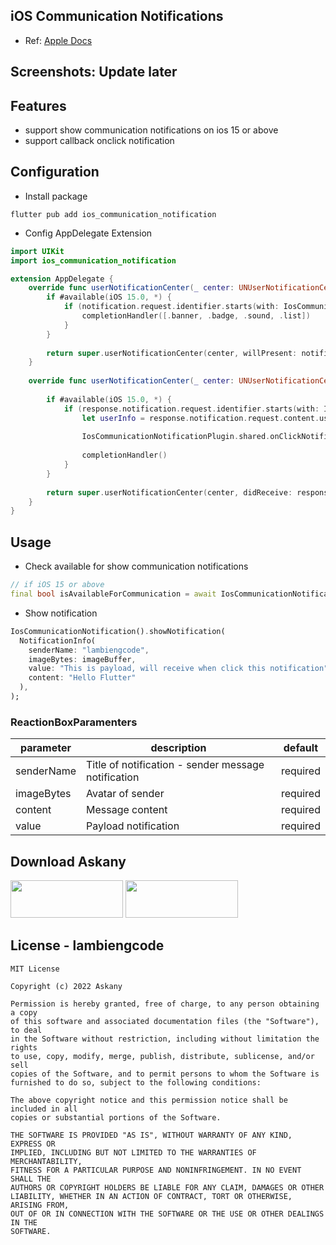 ## iOS Communication Notifications

- Ref: [Apple Docs](https://developer.apple.com/documentation/usernotifications/implementing_communication_notifications)


## Screenshots: Update later

## Features

* support show communication notifications on ios 15 or above
* support callback onclick notification

## Configuration

- Install package

```terminal
flutter pub add ios_communication_notification
```

- Config AppDelegate Extension

```swift
import UIKit
import ios_communication_notification

extension AppDelegate {
    override func userNotificationCenter(_ center: UNUserNotificationCenter, willPresent notification: UNNotification, withCompletionHandler completionHandler: @escaping (UNNotificationPresentationOptions) -> Void) {
        if #available(iOS 15.0, *) {
            if (notification.request.identifier.starts(with: IosCommunicationConstant.prefixIdentifier)) {
                completionHandler([.banner, .badge, .sound, .list])
            }
        }
        
        return super.userNotificationCenter(center, willPresent: notification, withCompletionHandler: completionHandler)
    }
    
    override func userNotificationCenter(_ center: UNUserNotificationCenter, didReceive response: UNNotificationResponse, withCompletionHandler completionHandler: @escaping () -> Void) {
        
        if #available(iOS 15.0, *) {
            if (response.notification.request.identifier.starts(with: IosCommunicationConstant.prefixIdentifier)) {
                let userInfo = response.notification.request.content.userInfo
                
                IosCommunicationNotificationPlugin.shared.onClickNotification(userInfo)
                
                completionHandler()
            }
        }
        
        return super.userNotificationCenter(center, didReceive: response, withCompletionHandler: completionHandler)
    }
}
```

## Usage

- Check available for show communication notifications

```dart
// if iOS 15 or above
final bool isAvailableForCommunication = await IosCommunicationNotification().isAvailable();
```

- Show notification

```dart
IosCommunicationNotification().showNotification(
  NotificationInfo(
    senderName: "lambiengcode",
    imageBytes: imageBuffer,
    value: "This is payload, will receive when click this notification",
    content: "Hello Flutter"
  ),
);
```

### ReactionBoxParamenters
| parameter                  | description                                                                           | default                                                                                                                                                                               |
| -------------------------- | ------------------------------------------------------------------------------------- | ------------------------------------------------------------------------------------------------------------------------------------------------------------------------------------- |
| senderName          | Title of notification - sender message notification                                           |required|
| imageBytes                  | Avatar of sender |required|
| content            | Message content                                                        | required |
| value               | Payload notification                            | required |      

## Download Askany

<p>
<a href="https://apps.apple.com/vn/app/askany/id1589217505"><img src="https://askany.com/images/app-store.png" height="60px" width="180px"/></a>
<a href="https://play.google.com/store/apps/details?id=com.askany"><img src="https://askany.com/images/ch-play.png" height="60px" width="180px"/></a>
</p>

## License - lambiengcode

```terminal
MIT License

Copyright (c) 2022 Askany

Permission is hereby granted, free of charge, to any person obtaining a copy
of this software and associated documentation files (the "Software"), to deal
in the Software without restriction, including without limitation the rights
to use, copy, modify, merge, publish, distribute, sublicense, and/or sell
copies of the Software, and to permit persons to whom the Software is
furnished to do so, subject to the following conditions:

The above copyright notice and this permission notice shall be included in all
copies or substantial portions of the Software.

THE SOFTWARE IS PROVIDED "AS IS", WITHOUT WARRANTY OF ANY KIND, EXPRESS OR
IMPLIED, INCLUDING BUT NOT LIMITED TO THE WARRANTIES OF MERCHANTABILITY,
FITNESS FOR A PARTICULAR PURPOSE AND NONINFRINGEMENT. IN NO EVENT SHALL THE
AUTHORS OR COPYRIGHT HOLDERS BE LIABLE FOR ANY CLAIM, DAMAGES OR OTHER
LIABILITY, WHETHER IN AN ACTION OF CONTRACT, TORT OR OTHERWISE, ARISING FROM,
OUT OF OR IN CONNECTION WITH THE SOFTWARE OR THE USE OR OTHER DEALINGS IN THE
SOFTWARE.

```